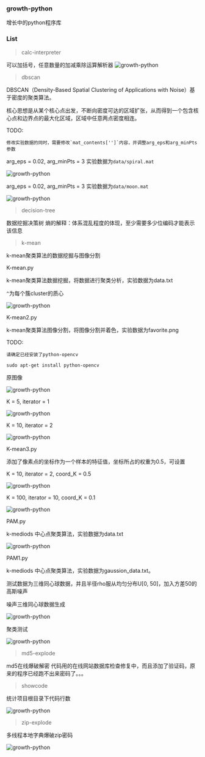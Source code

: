 ### growth-python
增长中的python程序库

### List
> calc-interpreter

可以加括号，任意数量的加减乘除运算解析器
![growth-python](https://github.com/v4if/growth-python/raw/master/calc-interpreter/2016-10-23-143524.png)

> dbscan

DBSCAN（Density-Based Spatial Clustering of Applications with Noise）基于密度的聚类算法。

核心思想是从某个核心点出发，不断向密度可达的区域扩张，从而得到一个包含核心点和边界点的最大化区域，区域中任意两点密度相连。

TODO:

	修改实验数据的同时，需要修改`mat_contents['']`内容，并调整arg_eps和arg_minPts参数

arg_eps = 0.02, arg_minPts = 3 实验数据为`data/spiral.mat`

![growth-python](https://raw.githubusercontent.com/v4if/growth-python/master/dbscan/testout/2016-11-11-133639.png)

arg_eps = 0.02, arg_minPts = 3 实验数据为`data/moon.mat`

![growth-python](https://raw.githubusercontent.com/v4if/growth-python/master/dbscan/testout/2016-11-11-133451.png)

> decision-tree

数据挖掘决策树
熵的解释：体系混乱程度的体现，至少需要多少位编码才能表示该信息

> k-mean

k-mean聚类算法的数据挖掘与图像分割

K-mean.py 

k-mean聚类算法数据挖掘，将数据进行聚类分析，实验数据为data.txt

`^`为每个簇cluster的质心

![growth-python](https://github.com/v4if/growth-python/raw/master/k-mean/testout/2016-10-25-220155.png)

K-mean2.py

k-mean聚类算法图像分割，将图像分割并着色，实验数据为favorite.png

TODO:

    请确定已经安装了python-opencv

    sudo apt-get install python-opencv 

原图像

![growth-python](https://github.com/v4if/growth-python/raw/master/k-mean/testout/2016-10-25-131937.png)

K = 5, iterator = 1

![growth-python](https://github.com/v4if/growth-python/raw/master/k-mean/testout/2016-10-24-212419_5-1.png)

K = 10, iterator = 2

![growth-python](https://github.com/v4if/growth-python/raw/master/k-mean/testout/2016-10-25-142024_10-2.png)

K-mean3.py

添加了像素点的坐标作为一个样本的特征值，坐标所占的权重为0.5，可设置

K = 10, iterator = 2, coord_K = 0.5

![growth-python](https://github.com/v4if/growth-python/raw/master/k-mean/testout/2016-10-25-131556_C10-5.png)

K = 100, iterator = 10, coord_K = 0.1

![growth-python](https://github.com/v4if/growth-python/raw/master/k-mean/testout/2016-10-25-134935_C100-10.png)

PAM.py

k-mediods 中心点聚类算法，实验数据为data.txt

![growth-python](https://github.com/v4if/growth-python/raw/master/k-mean/testout/2016-10-30-174215.png)

PAM1.py

k-mediods 中心点聚类算法，实验数据为gaussion_data.txt。

测试数据为三维同心球数据，并且半径rho服从均匀分布U[0, 50]，加入方差50的高斯噪声

噪声三维同心球数据生成

![growth-python](https://github.com/v4if/growth-python/raw/master/k-mean/testout/2016-10-30-174940.png)

聚类测试

![growth-python](https://github.com/v4if/growth-python/raw/master/k-mean/testout/2016-10-30-174136.png)


> md5-explode

md5在线爆破解密
代码用的在线网站数据库检查修复中，而且添加了验证码，原来的程序已经跑不出来密码了。。。

> showcode

统计项目根目录下代码行数

![growth-python](https://github.com/v4if/growth-python/raw/master/showcode/2016-10-23-144952.png)

> zip-explode

多线程本地字典爆破zip密码

![growth-python](https://github.com/v4if/growth-python/raw/master/zip-explode/2016-10-23-150234.png)
